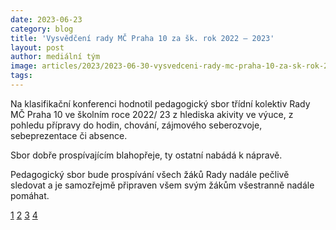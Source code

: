 ```yaml
---
date: 2023-06-23
category: blog
title: 'Vysvědčení rady MČ Praha 10 za šk. rok 2022 – 2023'
layout: post
author: mediální tým
image: articles/2023/2023-06-30-vysvedceni-rady-mc-praha-10-za-sk-rok-2022-2023-1.jpg
tags:
---
```


Na klasifikační konferenci hodnotil pedagogický sbor třídní kolektiv Rady MČ Praha 10 ve školním roce 2022/ 23 z hlediska akivity ve výuce, z pohledu přípravy do hodin, chování, zájmového seberozvoje, sebeprezentace či absence.

Sbor dobře prospívajícím blahopřeje, ty ostatní nabádá k nápravě.

Pedagogický sbor bude prospívání všech žáků Rady nadále pečlivě sledovat a je samozřejmě připraven všem svým žákům všestranně nadále pomáhat.

[1](https://a.pirati.cz/praha10/img/articles/2023/2023-06-30-vysvedceni-rady-mc-praha-10-za-sk-rok-2022-2023-1.jpg)
[2](https://a.pirati.cz/praha10/img/articles/2023/2023-06-30-vysvedceni-rady-mc-praha-10-za-sk-rok-2022-2023-2.jpg)
[3](https://a.pirati.cz/praha10/img/articles/2023/2023-06-30-vysvedceni-rady-mc-praha-10-za-sk-rok-2022-2023-3.jpg)
[4](https://a.pirati.cz/praha10/img/articles/2023/2023-06-30-vysvedceni-rady-mc-praha-10-za-sk-rok-2022-2023-4.jpg)
